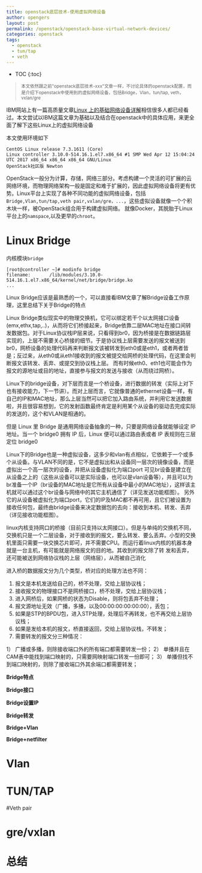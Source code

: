 ```yaml
---
title: openstack底层技术-使用虚拟网络设备
author: opengers
layout: post
permalink: /openstack/openstack-base-virtual-network-devices/
categories: openstack
tags:
  - openstack
  - tun/tap
  - veth
---
```


* TOC
{:toc}    

><small>本文依然跟之前"openstack底层技术-xxx"文章一样，不讨论具体的openstack配置，而是介绍下openstack中使用到的虚拟网络设备，包括Bridge，Vlan，tun/tap, veth，vxlan/gre</small>    

IBM网站上有一篇高质量文章[Linux 上的基础网络设备详解](https://www.ibm.com/developerworks/cn/linux/1310_xiawc_networkdevice/)相信很多人都已经看过。本文尝试以IBM这篇文章为基础以及结合在openstack中的具体应用，来更全面了解下这些Linux上的虚拟网络设备     

本文使用环境如下   

``` shell
CentOS Linux release 7.3.1611 (Core) 
Linux controller 3.10.0-514.16.1.el7.x86_64 #1 SMP Wed Apr 12 15:04:24 UTC 2017 x86_64 x86_64 x86_64 GNU/Linux
OpenStack社区版 Newton
```   

OpenStack一般分为计算，存储，网络三部分。考虑构建一个灵活的可扩展的云网络环境，而物理网络架构一般是固定和难于扩展的，因此虚拟网络设备将更有优势。Linux平台上实现了各种不同功能的虚拟网络设备，包括`Bridge,Vlan,tun/tap,veth pair,vxlan/gre，...`，这些虚拟设备就像一个个积木块一样，被OpenStack组合用于构建虚拟网络。 就像Docker，其脱胎于Linux平台上的`namspace`,以及更早的`chroot`。   

# Linux Bridge   

内核模块`bridge`     

``` shell
[root@controller ~]# modinfo bridge
filename:       /lib/modules/3.10.0-514.16.1.el7.x86_64/kernel/net/bridge/bridge.ko
...
```

Linux Bridge应该是最熟悉的一个，可以直接看IBM文章了解Bridge设备工作原理，这里总结下关于Bridge的特点   

Linux Bridge类似现实中的物理交换机，它可以绑定若干个以太网接口设备(emx,ethx,tap,..)，从而将它们桥接起来，Bridge依靠二层MAC地址在接口间转发数据包。对于Linux协议栈IP层来说，只看得到br0，因为桥接是在数据链路层实现的，上层不需要关心桥接的细节。于是协议栈上层需要发送的报文被送到br0，网桥设备的处理代码再来判断报文该被转发到eth0或是eth1，或者两者皆是；反过来，从eth0或从eth1接收到的报文被提交给网桥的处理代码，在这里会判断报文该转发、丢弃、或提交到协议栈上层。
而有时候eth0、eth1也可能会作为报文的源地址或目的地址，直接参与报文的发送与接收（从而绕过网桥）。
      
Linux下的bridge设备，对下层而言是一个桥设备，进行数据的转发（实际上对下也有接收能力，下一节讲）。而对上层而言，它就像普通的ethernet设备一样，有自己的IP和MAC地址，那么上层当然可以把它加入路由系统，并利用它发送数据啦，并且很容易想到，它的发射函数最终肯定是利用某个从设备的驱动去完成实际的发送的，这个和VLAN是相通的。


但是 Linux 里 Bridge 是通用网络设备抽象的一种，只要是网络设备就能够设定 IP 地址。当一个 bridge0 拥有 IP 后，Linux 便可以通过路由表或者 IP 表规则在三层定位 bridge0

Linux下的Bridge也是一种虚拟设备，这多少和vlan有点相似，它依赖于一个或多个从设备。与VLAN不同的是，它不是虚拟出和从设备同一层次的镜像设备，而是虚拟出一个高一层次的设备，并把从设备虚拟化为端口port
可见br设备是建立在从设备之上的（这些从设备可以是实际设备，也可以是vlan设备等），并且可以为br准备一个IP（br设备的MAC地址是它所有从设备中最小的MAC地址），这样该主机就可以通过这个br设备与网络中的其它主机通信了（详见发送功能框图）。
另外它的从设备被虚拟化为端口port，它们的IP及MAC都不再可用，且它们被设置为接收任何包，最终由bridge设备来决定数据包的去向：接收到本机、转发、丢弃（详见接收功能框图）。

linux内核支持网口的桥接（目前只支持以太网接口）。但是与单纯的交换机不同，交换机只是一个二层设备，对于接收到的报文，要么转发、要么丢弃。小型的交换机里面只需要一块交换芯片即可，并不需要CPU。而运行着linux内核的机器本身就是一台主机，有可能就是网络报文的目的地。其收到的报文除了转 发和丢弃，还可能被送到网络协议栈的上层（网络层），从而被自己消化



进入桥的数据报文分为几个类型，桥对应的处理方法也不同：
1.  报文是本机发送给自己的，桥不处理，交给上层协议栈；
2.  接收报文的物理接口不是网桥接口，桥不处理，交给上层协议栈；
3.  进入网桥后，如果网桥的状态为Disable，则将包丢弃不处理；
4.  报文源地址无效（广播，多播，以及00:00:00:00:00:00），丢包；
5.  如果是STP的BPDU包，进入STP处理，处理后不再转发，也不再交给上层协议栈；
6.  如果是发给本机的报文，桥直接返回，交给上层协议栈，不转发；
7.  需要转发的报文分三种情况：

1） 广播或多播，则除接收端口外的所有端口都需要转发一份；
2） 单播并且在CAM表中能找到端口映射的，只需要网映射端口转发一份即可；
3） 单播但找不到端口映射的，则除了接收端口外其余端口都需要转发；















**Bridge特点**     

**Bridge接口**     

**Bridge设置IP**     

**Bridge转发**    

**Bridge+Vlan**     

**Bridge+netfilter**     


# Vlan     

# TUN/TAP      

#Veth pair        

# gre/vxlan  

# 总结    
